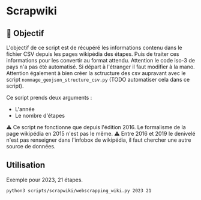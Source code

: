 # Scrapwiki

## 🎯 Objectif

L'objectif de ce script est de récupéré les informations contenu dans le fichier CSV depuis les pages wikipédia des étapes.
Puis de traiter ces informations pour les convertir au format attendu. Attention le code iso-3 de pays n'a pas été automatisé. Si départ à l'étranger il faut modifier à la mano.
Attention également à bien créer la sctructure des csv aupravant avec le script `nommage_geojson_structure_csv.py` (TODO automatiser cela dans ce script).

Ce script prends deux arguments :

- L'année
- Le nombre d'étapes

:warning: Ce script ne fonctionne que depuis l'édition 2016. Le formalisme de la page wikipédia en 2015 n'est pas le même.
:warning: Entre 2016 et 2019 le denivelé n'est pas renseigner dans l'infobox de wikipédia, il faut chercher une autre source de données.

## Utilisation

Exemple pour 2023, 21 étapes.

```sh
python3 scripts/scrapwiki/webscrapping_wiki.py 2023 21
```
